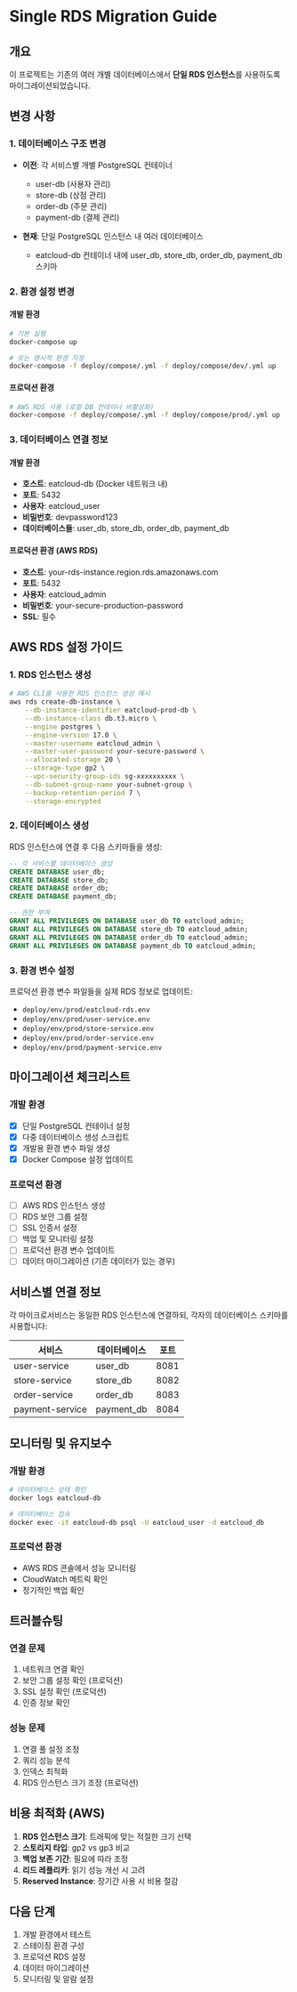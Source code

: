 # Single RDS Migration Guide

## 개요
이 프로젝트는 기존의 여러 개별 데이터베이스에서 **단일 RDS 인스턴스**를 사용하도록 마이그레이션되었습니다.

## 변경 사항

### 1. 데이터베이스 구조 변경
- **이전**: 각 서비스별 개별 PostgreSQL 컨테이너
  - user-db (사용자 관리)
  - store-db (상점 관리) 
  - order-db (주문 관리)
  - payment-db (결제 관리)

- **현재**: 단일 PostgreSQL 인스턴스 내 여러 데이터베이스
  - eatcloud-db 컨테이너 내에 user_db, store_db, order_db, payment_db 스키마

### 2. 환경 설정 변경

#### 개발 환경
```bash
# 기본 실행
docker-compose up

# 또는 명시적 환경 지정
docker-compose -f deploy/compose/.yml -f deploy/compose/dev/.yml up
```

#### 프로덕션 환경
```bash
# AWS RDS 사용 (로컬 DB 컨테이너 비활성화)
docker-compose -f deploy/compose/.yml -f deploy/compose/prod/.yml up
```

### 3. 데이터베이스 연결 정보

#### 개발 환경
- **호스트**: eatcloud-db (Docker 네트워크 내)
- **포트**: 5432
- **사용자**: eatcloud_user
- **비밀번호**: devpassword123
- **데이터베이스들**: user_db, store_db, order_db, payment_db

#### 프로덕션 환경 (AWS RDS)
- **호스트**: your-rds-instance.region.rds.amazonaws.com
- **포트**: 5432
- **사용자**: eatcloud_admin
- **비밀번호**: your-secure-production-password
- **SSL**: 필수

## AWS RDS 설정 가이드

### 1. RDS 인스턴스 생성
```bash
# AWS CLI를 사용한 RDS 인스턴스 생성 예시
aws rds create-db-instance \
    --db-instance-identifier eatcloud-prod-db \
    --db-instance-class db.t3.micro \
    --engine postgres \
    --engine-version 17.0 \
    --master-username eatcloud_admin \
    --master-user-password your-secure-password \
    --allocated-storage 20 \
    --storage-type gp2 \
    --vpc-security-group-ids sg-xxxxxxxxxx \
    --db-subnet-group-name your-subnet-group \
    --backup-retention-period 7 \
    --storage-encrypted
```

### 2. 데이터베이스 생성
RDS 인스턴스에 연결 후 다음 스키마들을 생성:

```sql
-- 각 서비스별 데이터베이스 생성
CREATE DATABASE user_db;
CREATE DATABASE store_db;
CREATE DATABASE order_db;
CREATE DATABASE payment_db;

-- 권한 부여
GRANT ALL PRIVILEGES ON DATABASE user_db TO eatcloud_admin;
GRANT ALL PRIVILEGES ON DATABASE store_db TO eatcloud_admin;
GRANT ALL PRIVILEGES ON DATABASE order_db TO eatcloud_admin;
GRANT ALL PRIVILEGES ON DATABASE payment_db TO eatcloud_admin;
```

### 3. 환경 변수 설정
프로덕션 환경 변수 파일들을 실제 RDS 정보로 업데이트:

- `deploy/env/prod/eatcloud-rds.env`
- `deploy/env/prod/user-service.env`
- `deploy/env/prod/store-service.env`
- `deploy/env/prod/order-service.env`
- `deploy/env/prod/payment-service.env`

## 마이그레이션 체크리스트

### 개발 환경
- [x] 단일 PostgreSQL 컨테이너 설정
- [x] 다중 데이터베이스 생성 스크립트
- [x] 개발용 환경 변수 파일 생성
- [x] Docker Compose 설정 업데이트

### 프로덕션 환경  
- [ ] AWS RDS 인스턴스 생성
- [ ] RDS 보안 그룹 설정
- [ ] SSL 인증서 설정
- [ ] 백업 및 모니터링 설정
- [ ] 프로덕션 환경 변수 업데이트
- [ ] 데이터 마이그레이션 (기존 데이터가 있는 경우)

## 서비스별 연결 정보

각 마이크로서비스는 동일한 RDS 인스턴스에 연결하되, 각자의 데이터베이스 스키마를 사용합니다:

| 서비스 | 데이터베이스 | 포트 |
|--------|--------------|------|
| user-service | user_db | 8081 |
| store-service | store_db | 8082 |
| order-service | order_db | 8083 |
| payment-service | payment_db | 8084 |

## 모니터링 및 유지보수

### 개발 환경
```bash
# 데이터베이스 상태 확인
docker logs eatcloud-db

# 데이터베이스 접속
docker exec -it eatcloud-db psql -U eatcloud_user -d eatcloud_db
```

### 프로덕션 환경
- AWS RDS 콘솔에서 성능 모니터링
- CloudWatch 메트릭 확인
- 정기적인 백업 확인

## 트러블슈팅

### 연결 문제
1. 네트워크 연결 확인
2. 보안 그룹 설정 확인 (프로덕션)
3. SSL 설정 확인 (프로덕션)
4. 인증 정보 확인

### 성능 문제
1. 연결 풀 설정 조정
2. 쿼리 성능 분석
3. 인덱스 최적화
4. RDS 인스턴스 크기 조정 (프로덕션)

## 비용 최적화 (AWS)

1. **RDS 인스턴스 크기**: 트래픽에 맞는 적절한 크기 선택
2. **스토리지 타입**: gp2 vs gp3 비교
3. **백업 보존 기간**: 필요에 따라 조정
4. **리드 레플리카**: 읽기 성능 개선 시 고려
5. **Reserved Instance**: 장기간 사용 시 비용 절감

## 다음 단계

1. 개발 환경에서 테스트
2. 스테이징 환경 구성
3. 프로덕션 RDS 설정
4. 데이터 마이그레이션
5. 모니터링 및 알람 설정
